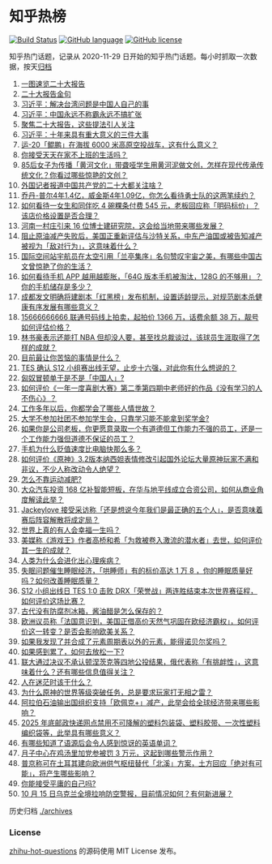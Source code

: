 # 知乎热榜
[![Build Status](https://github.com/ToWeLong/zhihu-hot-questions/workflows/CI/badge.svg)](https://github.com/ToWeLong/zhihu-hot-questions/actions)
[![GitHub language](https://img.shields.io/badge/language-golang-orange.svg)](https://golang.org/)
[![GitHub license](https://img.shields.io/github/license/ToWeLong/zhihu-hot-questions)](https://github.com/ToWeLong/zhihu-hot-questions/blob/main/LICENSE)

知乎热门话题，记录从 2020-11-29 日开始的知乎热门话题。每小时抓取一次数据，按天[归档](./archives)

<!-- BEGIN -->

1. [一图速览二十大报告](https://www.zhihu.com/question/574071028)
1. [二十大报告金句](https://www.zhihu.com/question/574076658)
1. [习近平：解决台湾问题是中国人自己的事](https://www.zhihu.com/question/574069676)
1. [习近平：中国永远不称霸永远不搞扩张](https://www.zhihu.com/question/574074095)
1. [聚焦二十大报告，这些提法引人关注](https://www.zhihu.com/question/574076192)
1. [习近平：十年来具有重大意义的三件大事](https://www.zhihu.com/question/574066245)
1. [运-20「鲲鹏」在海拔 6000 米高原空投战车，这有什么意义？](https://www.zhihu.com/question/558520069)
1. [你接受天天在家不上班的生活吗？](https://www.zhihu.com/question/441456551)
1. [85后女子为传播「黄河文化」带聋哑学生用黄河泥做文创，怎样在现代传承传统文化？你看过哪些惊艳的文创？](https://www.zhihu.com/question/558086748)
1. [外国记者报道中国共产党的二十大都关注啥？](https://www.zhihu.com/question/574033653)
1. [乔丹-普尔4年1.4亿，威金斯4年1.09亿，你怎么看待勇士队的这两笔续约？](https://www.zhihu.com/question/559773715)
1. [如何看待一女生和同伴吃 4 碗粿条付费 545 元，老板回应称「明码标价」？该店价格设置是否合理？](https://www.zhihu.com/question/559393467)
1. [河南一村庄引来 16 位博士建研究院，这会给当地带来哪些发展？](https://www.zhihu.com/question/559733397)
1. [阻止原油减产失败后，美国正重新评估与沙特关系，中东产油国或被告知减产被视为「敌对行为」，这意味着什么？](https://www.zhihu.com/question/558849333)
1. [国际空间站宇航员在太空引用「兰亭集序」名句赞叹宇宙之美，有哪些中国古文曾惊艳了你的生活？](https://www.zhihu.com/question/559119932)
1. [如何看待手机 APP 越用越膨胀，「64G 版本手机被淘汰，128G 的不够用」？你的手机储存是多少？](https://www.zhihu.com/question/559040972)
1. [成都发文明确将建剧本「红黑榜」发布机制，设置适龄提示，对规范剧本杀健康有序发展有哪些意义？](https://www.zhihu.com/question/559088049)
1. [15666666666 联通号码线上拍卖，起拍价 1366 万，话费余额 38 万，靓号如何评估价格？](https://www.zhihu.com/question/553388699)
1. [林书豪表示还能打 NBA 但却没人要，甚至找总裁谈过，该球员生涯取得了怎样的成就？](https://www.zhihu.com/question/558216661)
1. [目前最让你苦恼的事情是什么？](https://www.zhihu.com/question/363527356)
1. [TES 确认 S12 小组赛出线无望，止步十六强，对此你有什么想说的？](https://www.zhihu.com/question/559773934)
1. [匈奴冒顿单于是不是「中国人」?](https://www.zhihu.com/question/532361832)
1. [如何评价《一年一度喜剧大赛》第二季第四期中老师好的作品《没有学习的人不伤心》？](https://www.zhihu.com/question/559476266)
1. [工作多年以后，你都学会了哪些人情世故？](https://www.zhihu.com/question/558479731)
1. [大学不参加社团不参加学生会，只靠学习能不能拿到奖学金?](https://www.zhihu.com/question/558490313)
1. [如果你是公司老板，你更愿意录取一个有道德但工作能力不强的员工，还是一个工作能力强但道德不保证的员工？](https://www.zhihu.com/question/526501018)
1. [手机为什么贬值速度比电脑快那么多？](https://www.zhihu.com/question/542580677)
1. [如何评价《原神》3.2版本纳西妲表情修改引起国外论坛大量原神玩家不满和非议，不少人称改动令人绝望？](https://www.zhihu.com/question/559454243)
1. [怎么不靠运动减肥?](https://www.zhihu.com/question/555826523)
1. [大众汽车投资 168 亿补智能短板，在华与地平线成立合资公司，如何从商业角度解读此举？](https://www.zhihu.com/question/559240345)
1. [Jackeylove 接受采访称「还是想说今年我们是最正确的五个人」，是否意味着赛后阵容解散将成定局？](https://www.zhihu.com/question/559791388)
1. [世界上真的有人会幸福一生吗？](https://www.zhihu.com/question/559662124)
1. [美媒称《游戏王》作者高桥和希「为救被卷入激流的潜水者」去世，如何评价其一生的成就？](https://www.zhihu.com/question/558874101)
1. [人类为什么会进化出心理疾病？](https://www.zhihu.com/question/273442798)
1. [失眠问题催生睡眠经济，「哄睡师」有的标价高达 1 万 8 ，你的睡眠质量好吗？如何改善睡眠质量？](https://www.zhihu.com/question/559647895)
1. [S12 小组出线日 TES 1:0 击败 DRX「荣誉战」两连胜结束本次世界赛征程，如何评价这场比赛？](https://www.zhihu.com/question/559774975)
1. [古代没有防腐剂冰箱，酱油醋是怎么保存的？](https://www.zhihu.com/question/558888787)
1. [欧洲议员称「法国意识到，美国正借高价天然气巩固在欧经济霸权」，如何评价这一转变？是否会影响欧美关系？](https://www.zhihu.com/question/559006530)
1. [如果我发现了并合成了元素周期表以外的元素，能得诺贝尔奖吗？](https://www.zhihu.com/question/558558688)
1. [如果感到累了，如何去放松一下?](https://www.zhihu.com/question/554246569)
1. [联大通过决议不承认顿涅茨克等四地公投结果，俄代表称「有挑衅性」，这意味着什么？还有哪些信息值得关注？](https://www.zhihu.com/question/559056520)
1. [人在迷茫时该干什么？](https://www.zhihu.com/question/22321313)
1. [为什么原神的世界等级突破任务，总是要求玩家打无相之雷？](https://www.zhihu.com/question/512758629)
1. [阿拉伯石油输出国组织支持「欧佩克+」减产，此举会给全球经济带来哪些影响？](https://www.zhihu.com/question/559788363)
1. [2025 年底邮政快递网点禁用不可降解的塑料包装袋、塑料胶带、一次性塑料编织袋等，此举具有哪些意义？](https://www.zhihu.com/question/559410427)
1. [有哪些知道了语源后会令人感到惊讶的英语单词？](https://www.zhihu.com/question/558242595)
1. [月子中心在鸡汤里加党参被罚 3 万元，这起到哪些警示作用？](https://www.zhihu.com/question/559019721)
1. [普京称可在土耳其建向欧洲供气枢纽替代「北溪」方案，土方回应「绝对有可能」，将产生哪些影响？](https://www.zhihu.com/question/559184639)
1. [你能接受平庸的自己吗?](https://www.zhihu.com/question/559724580)
1. [10 月 15 日乌克兰全境拉响防空警报，目前情况如何？有何新进展？](https://www.zhihu.com/question/559624997)

<!-- END -->

历史归档 [./archives](./archives)


### License
[zhihu-hot-questions](https://github.com/towelong/zhihu-hot-questions) 的源码使用 MIT License 发布。